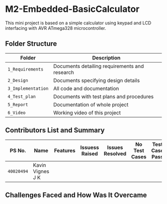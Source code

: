 # M2-Embedded-BasicCalculator

This mini project is based on a simple calculator using keypad and LCD interfacing with AVR ATmega328 microcontroller.


## Folder Structure
Folder             | Description
-------------------| -----------------------------------------
`1_Requirements`   | Documents detailing requirements and research
`2_Design`         | Documents specifying design details
`3_Implementation` | All code and documentation
`4_Test_plan`      | Documents with test plans and procedures
`5_Report`         | Documentation of whole project
`6_Video`          | Working video of this project

## Contributors List and Summary

PS No. |  Name   |    Features    | Issuess Raised |Issues Resolved|No Test Cases|Test Case Pass
-------|---------|----------------|----------------|---------------|-------------|--------------
`40020494` | Kavin Vignes J K |         |         |          |       |  

## Challenges Faced and How Was It Overcame

